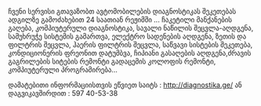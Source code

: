 ჩვენი სერვისი გთავაზობთ ავტომობილების დიაგნოსტიკას შეკეთებას ადგილზე გამოძახებით 24 საათიან რეჟიმში ...
ჩაკეტილი მანქანების გაღება, კომპიუტერული დიაგნოსტიკა, სავალი ნაწილის შეცვლა-აღდგენა,
სამუხრუჭე სისტემის გამართვა, ელექტრო სადენების აღდგენა, ზეთის და ფილტრის შეცვლა, 
ჰაერის ფილტრის შეცვლა, საწვავი სისტების შეკეთება, კონდიციონერის ფრეონით დატუმბვა,
ჩიპიანი გასაღების აღდგენა,ძრავის გაგრილების სიტების რემონტი
გადაცემის კოლოფის რემონტი, კომპიუტერული პროგრამირება...

დამატებითი ინფორმაციისთვის ეწვიეთ საიტს : http://diagnostika.ge/
ან დაგვიკავშირდით : 597 40-53-38
